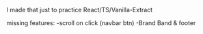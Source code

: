 I made that just to practice React/TS/Vanilla-Extract

missing features:
-scroll on click (navbar btn)
-Brand Band & footer
